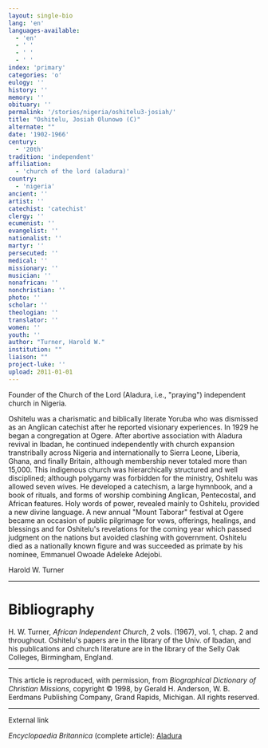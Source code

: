 ```yaml
---
layout: single-bio
lang: 'en'
languages-available:
  - 'en'
  - ' '
  - ' '
  - ' '
index: 'primary'
categories: 'o'
eulogy: ''
history: ''
memory: ''
obituary: ''
permalink: '/stories/nigeria/oshitelu3-josiah/'
title: "Oshitelu, Josiah Olunowo (C)"
alternate: ""
date: '1902-1966'
century:
  - '20th'
tradition: 'independent'
affiliation:
  - 'church of the lord (aladura)'
country:
  - 'nigeria'
ancient: ''
artist: ''
catechist: 'catechist'
clergy: ''
ecumenist: ''
evangelist: ''
nationalist: ''
martyr: ''
persecuted: ''
medical: ''
missionary: ''
musician: ''
nonafrican: ''
nonchristian: ''
photo: ''
scholar: ''
theologian: ''
translator: ''
women: ''
youth: ''
author: "Turner, Harold W."
institution: ""
liaison: ""
project-luke: ''
upload: 2011-01-01
---
```




Founder of the Church of the Lord (Aladura, i.e., "praying") independent church in Nigeria.

Oshitelu was a charismatic and biblically literate Yoruba who was dismissed as an Anglican catechist after he reported visionary experiences. In 1929 he began a congregation at Ogere. After abortive association with Aladura revival in Ibadan, he continued independently with church expansion transtribally across Nigeria and internationally to Sierra Leone, Liberia, Ghana, and finally Britain, although membership never totaled more than 15,000. This indigenous church was hierarchically structured and well disciplined; although polygamy was forbidden for the ministry, Oshitelu was allowed seven wives. He developed a catechism, a large hymnbook, and a book of rituals, and forms of worship combining Anglican, Pentecostal, and African features. Holy words of power, revealed mainly to Oshitelu, provided a new divine language. A new annual "Mount Taborar" festival at Ogere became an occasion of public pilgrimage for vows, offerings, healings, and blessings and for Oshitelu's revelations for the coming year which passed judgment on the nations but avoided clashing with government. Oshitelu died as a nationally known figure and was succeeded as primate by his nominee, Emmanuel Owoade Adeleke Adejobi.

Harold W. Turner

---

# Bibliography

H. W. Turner, *African Independent Church*, 2 vols. (1967), vol. 1, chap. 2 and throughout. Oshitelu's papers are in the library of the Univ. of Ibadan, and his publications and church literature are in the library of the Selly Oak Colleges, Birmingham, England.

---

This article is reproduced, with permission, from *Biographical Dictionary of Christian Missions*,   copyright &copy; 1998, by Gerald H. Anderson, W. B. Eerdmans Publishing Company, Grand Rapids, Michigan.  All rights reserved.

---

External link

*Encyclopaedia Britannica*  (complete article):  [ Aladura](http://www.britannica.com/eb/article-9005331/Aladura)
